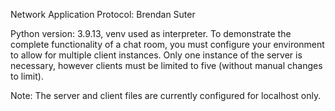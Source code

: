 Network Application Protocol: Brendan Suter

Python version: 3.9.13, venv used as interpreter. 
To demonstrate the complete functionality of a chat room, you must configure your environment to allow for multiple client instances.
Only one instance of the server is necessary, however clients must be limited to five (without manual changes to limit).

Note: The server and client files are currently configured for localhost only.